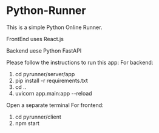 # Python-Runner

This is a simple Python Online Runner.

FrontEnd uses React.js

Backend uese Python FastAPI

Please follow the instructions to run this app:
For backend:
1. cd pyrunner/server/app
2. pip install -r requirements.txt
4. cd ..
3. uvicorn app.main:app --reload

Open a separate terminal
For frontend:
1. cd pyrunner/client
2. npm start 

